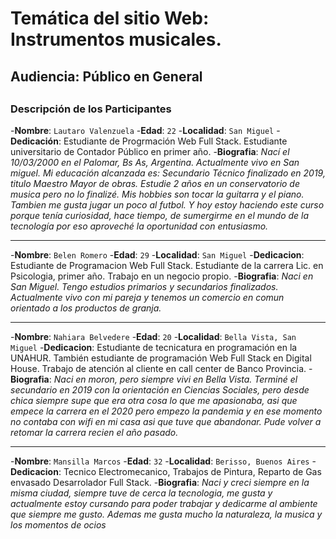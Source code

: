 # Temática del sitio Web: Instrumentos musicales. 

## Audiencia: Público en General
## 
<!-- ¿Cómo ajustaremos nuestra oferta a ese público? -->

### Descripción de los Participantes 

-**Nombre**: `Lautaro Valenzuela`
-**Edad**: `22`
-**Localidad**: `San Miguel`
-**Dedicación**: Estudiante de Progrmación Web Full Stack. Estudiante universitario de Contador Público en primer año.
-**Biografia**: *Nací el 10/03/2000 en el Palomar, Bs As, Argentina. Actualmente vivo en San miguel. Mi educación alcanzada es: Secundario Técnico finalizado en 2019, titulo Maestro Mayor de obras. Estudie 2 años en un conservatorio de musica pero no lo finalizé. Mis hobbies son tocar la guitarra y el piano. Tambien me gusta jugar un poco al futbol.
Y hoy estoy haciendo este curso porque tenía curiosidad, hace tiempo, de sumergirme en el mundo de la tecnología por eso aproveché la oportunidad con entusiasmo.*

___

-**Nombre**: `Belen Romero`
-**Edad**: `29`
-**Localidad**: `San Miguel`
-**Dedicacion**: Estudiante de Programacion Web Full Stack. Estudiante de la carrera Lic. en Psicologia, primer año. Trabajo en un negocio propio.
-**Biografia**: *Naci en San Miguel. Tengo estudios primarios y secundarios finalizados. Actualmente vivo con mi pareja y tenemos un comercio en comun orientado a los productos de granja.*

___

-**Nombre**: `Nahiara Belvedere`
-**Edad**: `20`
-**Localidad**: `Bella Vista, San Miguel`
-**Dedicacion**: Estudiante de tecnicatura en programación en la UNAHUR. También estudiante de programación Web Full Stack en Digital House. Trabajo de atención al cliente en call center de Banco Provincia.
-**Biografia**: *Naci en moron, pero siempre vivi en Bella Vista. Terminé el secundario en 2019 con la orientación en Ciencias Sociales, pero desde chica siempre supe que era otra cosa lo que me apasionaba, asi que empece la carrera en el 2020 pero empezo la pandemia y en ese momento no contaba con wifi en mi casa asi que tuve que abandonar. Pude volver a retomar la carrera recien el año pasado.*

___

-**Nombre**: `Mansilla Marcos`
-**Edad**: `32`
-**Localidad**: `Berisso, Buenos Aires`
-**Dedicacion**: Tecnico Electromecanico, Trabajos de Pintura, Reparto de Gas envasado Desarrolador Full Stack.
-**Biografia**: *Naci y creci siempre en la misma ciudad, siempre tuve de cerca la tecnologia, me gusta y actualmente estoy cursando para poder trabajar y dedicarme al ambiente que siempre me gusto. Ademas me gusta mucho la naturaleza, la musica y los momentos de ocios*

















